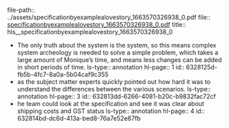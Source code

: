 file-path:: ../assets/specificationbyexamplealovestory_1663570326938_0.pdf
file:: [specificationbyexamplealovestory_1663570326938_0.pdf](../assets/specificationbyexamplealovestory_1663570326938_0.pdf)
title:: hls__specificationbyexamplealovestory_1663570326938_0

- The only truth about the system is the system, so this means complex system archeology is needed to solve a simple problem, which takes a large amount of Monique’s time, and means less changes can be added in short periods of time.
  ls-type:: annotation
  hl-page:: 1
  id:: 6328125d-fb5b-4fc7-8a0a-5b04caf9c355
- as the subject matter experts quickly pointed out how hard it was to understand the differences between the various scenarios.
  ls-type:: annotation
  hl-page:: 3
  id:: 632813dd-6266-4081-b20c-b9832fac72cf
- he team could look at the specification and see it was clear about shipping costs and GST status
  ls-type:: annotation
  hl-page:: 4
  id:: 632814bd-dc6d-413a-bed8-76a7e52e87fb